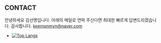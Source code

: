 ## CONTACT

안녕하세요 김선명입니다.
아래의 메일로 연락 주신다면 최대한 빠르게 답변드리겠습니다. 감사합니다.
 keemsnmyn@naver.com



+  [![Top Langs](https://github-readme-stats.vercel.app/api/top-langs/?username=kimsnmyng&langs_count=8)](https://github.com/kimsnmyng/github-readme-stats)
